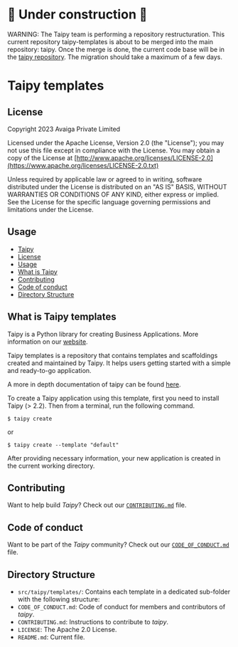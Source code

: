 # 🚧 Under construction 🚧

WARNING: The Taipy team is performing a repository restructuration. This current repository taipy-templates is about to be 
merged into the main repository: taipy. Once the merge is done, the current code base will be in the 
[taipy repository](https://github.com/Avaiga/taipy). The migration should take a maximum of a few days.
<be>

# Taipy templates

## License
Copyright 2023 Avaiga Private Limited

Licensed under the Apache License, Version 2.0 (the "License"); you may not use this file
except in compliance with the License. You may obtain a copy of the License at
[http://www.apache.org/licenses/LICENSE-2.0](https://www.apache.org/licenses/LICENSE-2.0.txt)

Unless required by applicable law or agreed to in writing, software distributed under the 
License is distributed on an "AS IS" BASIS, WITHOUT WARRANTIES OR CONDITIONS OF ANY KIND,
either express or implied. See the License for the specific language governing permissions
and limitations under the License.

## Usage
  - [Taipy](#taipy)
  - [License](#license)
  - [Usage](#usage)
  - [What is Taipy](#what-is-taipy)
  - [Contributing](#contributing)
  - [Code of conduct](#code-of-conduct)
  - [Directory Structure](#directory-structure)

## What is Taipy templates

Taipy is a Python library for creating Business Applications. More information on our 
[website](https://www.taipy.io).

Taipy templates is a repository that contains templates and scaffoldings created and 
maintained by Taipy. It helps users getting started with a simple and ready-to-go application.

A more in depth documentation of taipy can be found [here](https://docs.taipy.io).

To create a Taipy application using this template, first you need to install Taipy (> 2.2). 
Then from a terminal, run the following command.
```
$ taipy create
```
or
```
$ taipy create --template "default"
```

After providing necessary information, your new application is created in the current 
working directory.

## Contributing

Want to help build _Taipy_? Check out our [`CONTRIBUTING.md`](CONTRIBUTING.md) file.

## Code of conduct

Want to be part of the _Taipy_ community? Check out our 
[`CODE_OF_CONDUCT.md`](CODE_OF_CONDUCT.md) file.

## Directory Structure

- `src/taipy/templates/`: Contains each template in a dedicated sub-folder with the 
    following structure:
- `CODE_OF_CONDUCT.md`: Code of conduct for members and contributors of _taipy_.
- `CONTRIBUTING.md`: Instructions to contribute to _taipy_.
- `LICENSE`: The Apache 2.0 License.
- `README.md`: Current file.

